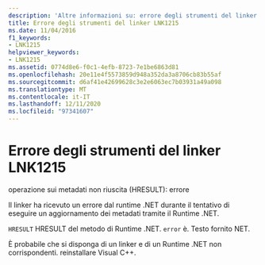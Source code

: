 ```yaml
---
description: 'Altre informazioni su: errore degli strumenti del linker LNK1215'
title: Errore degli strumenti del linker LNK1215
ms.date: 11/04/2016
f1_keywords:
- LNK1215
helpviewer_keywords:
- LNK1215
ms.assetid: 0774d8e6-f0c1-4efb-8723-7e1be6863d81
ms.openlocfilehash: 20e11e4f5573859d948a352da3a8706cb83b55af
ms.sourcegitcommit: d6af41e42699628c3e2e6063ec7b03931a49a098
ms.translationtype: MT
ms.contentlocale: it-IT
ms.lasthandoff: 12/11/2020
ms.locfileid: "97341607"
---
```

# <a name="linker-tools-error-lnk1215"></a>Errore degli strumenti del linker LNK1215

operazione sui metadati non riuscita (HRESULT): errore

Il linker ha ricevuto un errore dal runtime .NET durante il tentativo di eseguire un aggiornamento dei metadati tramite il Runtime .NET.

`HRESULT` HRESULT del metodo di Runtime .NET. `error` è. Testo fornito NET.

È probabile che si disponga di un linker e di un Runtime .NET non corrispondenti. reinstallare Visual C++.
